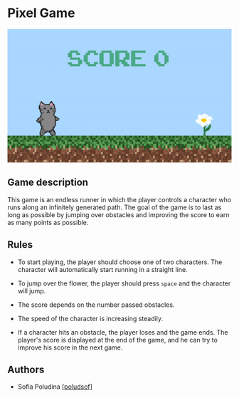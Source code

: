 
# Pixel Game

<p align="center">
  <img width="550" height="300" src="https://github.com/poludsof/Pixel-game/blob/master/intro_cat.gif">
</p>

## Game description

This game is an endless runner in which the player controls a character who runs along an infinitely generated path. The goal of the game is to last as long as possible by jumping over obstacles and improving the score to earn as many points as possible.
## Rules

- To start playing, the player should choose one of two characters. The character will automatically start running in a straight line.

- To jump over the flower, the player should press `space` and the character will jump. 

- The score depends on the number passed obstacles.

- The speed of the character is increasing steadily.

- If a character hits an obstacle, the player loses and the game ends. The player's score is displayed at the end of the game, and he can try to improve his score in the next game.
## Authors

- Sofia Poludina [[poludsof]](https://github.com/poludsof)

